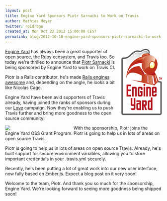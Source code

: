 ```yaml
---
layout: post
title: Engine Yard Sponsors Piotr Sarnacki to Work on Travis
author: Mathias Meyer
twitter: roidrage
created_at: Mon Oct 22 2012 15:00:00 CEST
permalink: blog/2012-10-18-engine-yard-sponsors-piotr-sarnacki-to-work-on-travis
---
```

<a href="http://engineyard.com"><img src="/images/logo-engineyard.png" style="float: right; margin-left: 10px;" width="130"/></a>

[Engine Yard](http://engineyard.com) has always been a great supporter of open
source, the Ruby ecosystem, and Travis too. So today we're thrilled to
announce that [Piotr Sarnacki](http://twitter.com/drogus) is being sponsored by
Engine Yard to work on Travis CI.

Piotr is a Rails contributor, he's made [Rails engines
awesome](http://piotrsarnacki.com/2010/09/14/mountable-engines/) and,
depending on the angle, he looks a bit like Nicolas Cage.

Engine Yard have been avid supporters of Travis already, having joined the ranks
of sponsors during our [Love](http://love.travis-ci.org) campaign. Now they're
enabling us to push Travis further and bring more goodness to the open source
community!

<img src="http://s3itch.paperplanes.de/skitched-20121018-152519.png" style="float: left; margin-right: 10px;" width="210"/>

With the sponsorship, Piotr joins the Engine Yard OSS Grant Program. Piotr is
going to help us in lots of areas on open source Travis.

Piotr is going to help us in lots of areas on open source Travis. Already, he's
built support for secure environment variables, allowing you to store important
credentials in your .travis.yml securely.

Recently, he's been putting a lot of great work into our new user interface, now
fully based on Ember.js. Expect a blog post on it very soon!

Welcome to the team, Piotr. And thank you so much for the sponsorship, Engine Yard.
We're looking forward to seeing more goodness being shipped soon!
